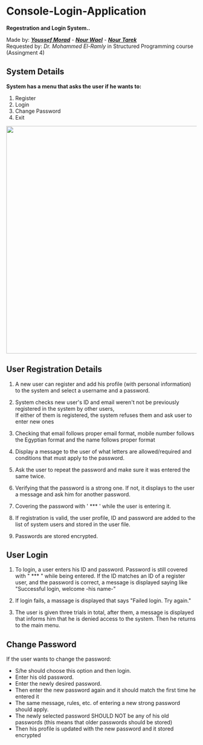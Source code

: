# Console-Login-Application

**Regestration and Login System..**  

Made by: [***Youssef Morad***](https://github.com/YoussefMorad1) -
[***Nour Wael***](https://github.com/nourelshaer) -
[***Nour Tarek***](https://github.com/NourTarek201)   
Requested by: *Dr. Mohammed El-Ramly* in Structured Programming course (Assingment 4)

## System Details  
**System has a menu that asks the user if he wants to:**  
1. Register  
2. Login  
3. Change Password  
4. Exit

<img src = "https://user-images.githubusercontent.com/102534922/204149880-c1309d04-8aa0-4bcf-b080-d53593b71510.png" width = 600>

## User Registration Details
1. A new user can register and add his profile (with personal information) to the system and select a username and a password.  
  
2. System checks new user's ID and email weren't not be previously registered in the system by other users,  
If either of them is registered, the system refuses them and ask user to enter new ones   
  
3. Checking that email follows proper email format, mobile number follows the Egyptian format and the name follows proper format   
  
4. Display a message to the user of what letters are allowed/required and conditions that must apply to the password.  
  
5. Ask the user to repeat the password and make sure it was entered the same twice.  
  
6. Verifying that the password is a strong one. If not, it displays to the user a message and ask him for another password.  
  
7. Covering the password with ' *** ' while the user is entering it.  
  
8. If registration is valid, the user profile, ID and password are added to the list of system users and stored in the user file.  
  
9. Passwords are stored encrypted.  

## User Login
1. To login, a user enters his ID and password. Password is still covered with " *** " while being entered. If the ID matches an ID of a register user, and the password is correct, a message is displayed saying like "Successful login, welcome -his name-"   
  
2. If login fails, a massage is displayed that says "Failed login. Try again."  

3. The user is given three trials in total, after them, a message is displayed that informs him that he is denied access to the system. Then he returns to the main menu.   

## Change Password
If the user wants to change the password:
  * S/he should choose this option and then login.
  * Enter his old password.
  * Enter the newly desired password.
  * Then enter the new password again and it should match the first time he entered it
  * The same message, rules, etc. of entering a new strong password should apply.
  * The newly selected password SHOULD NOT be any of his old passwords (this means
  that older passwords should be stored)
  * Then his profile is updated with the new password and it stored encrypted
